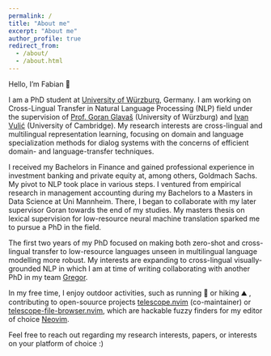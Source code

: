 ```yaml
---
permalink: /
title: "About me"
excerpt: "About me"
author_profile: true
redirect_from: 
  - /about/
  - /about.html
---
```


Hello, I’m Fabian 👋

I am a PhD student at [University of Würzburg](https://www.informatik.uni-wuerzburg.de/nlp/wuenlp/), Germany. I am working on Cross-Lingual Transfer in Natural Language Processing (NLP) field under the supervision of [Prof. Goran Glavaš](https://sites.google.com/view/goranglavas) (University of Würzburg) and [Ivan Vulić](https://sites.google.com/site/ivanvulic/) (University of Cambridge). My research interests are cross-lingual and multilingual representation learning, focusing on domain and language specialization methods for dialog systems with the concerns of efficient domain- and language-transfer techniques.

I received my Bachelors in Finance and gained professional experience in investment banking and private equity at, among others, Goldmach Sachs. My pivot to NLP took place in various steps. I ventured from empirical research in management accounting during my Bachelors to a Masters in Data Science at Uni Mannheim. There, I began to collaborate with my later supervisor Goran towards the end of my studies. My masters thesis on lexical supervision for low-resource neural machine translation sparked me to pursue a PhD in the field.

The first two years of my PhD focused on making both zero-shot and cross-lingual transfer to low-resource languages unseen in multilingual language modelling more robust. My interests are expanding to cross-lingual visually-grounded NLP in which I am at time of writing collaborating with another PhD in my team [Gregor](https://gregor-ge.github.io/).

In my free time, I enjoy outdoor activities, such as running 👟 or hiking ⛰️ ,  contributing to open-souurce projects [telescope.nvim](https://github.com/nvim-telescope/telescope.nvim) (co-maintainer) or [telescope-file-browser.nvim](https://github.com/nvim-telescope/telescope.nvim), which are hackable fuzzy finders for my editor of choice [Neovim](https://neovim.io).

Feel free to reach out regarding my research interests, papers, or interests on your platform of choice :)
